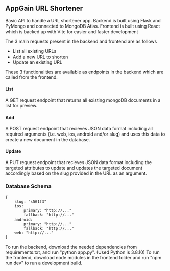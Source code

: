 ## AppGain URL Shortener
Basic API to handle a URL shortener app. Backend is built using Flask and PyMongo and connected to MongoDB Atlas. Frontend is built using React which is backed up with Vite for easier and faster development

The 3 main requests present in the backend and frontend are as follows
- List all existing URLs
- Add a new URL to shorten
- Update an existing URL

These 3 functionalities are available as endpoints in the backend which are called from the frontend.

#### List
A GET request endpoint that returns all existing mongoDB documents in a list for preview.

#### Add
A POST request endpoint that recieves JSON data format including all required arguments (i.e. web, ios, android and/or slug) and uses this data to create a new document in the database.

#### Update
A PUT request endpoint that recieves JSON data format including the targeted attributes to update and updates the targeted document accordingly based on the slug provided in the URL as an argument.


### Database Schema

```
{
    slug: "s5G1f3"
    ios:
        primary: "http://..."
        fallback: "http://..."
    android:
        primary: "http://..."
        fallback: "http://..."
    web: "http://..."
}
```

To run the backend, download the needed dependencies from requirements.txt, and run "python app.py". (Used Python is 3.8.10)
To run the frontend, download node modules in the frontend folder and run "npm run dev" to run a development build.
